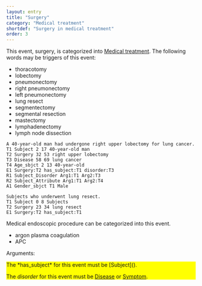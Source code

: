 ```yaml
---
layout: entry
title: "Surgery"
category: "Medical treatment"
shortdef: "Surgery in medical treatment"
order: 3
---
```


This event, surgery, is categorized into [Medical treatment]().
The following words may be triggers of this event:

- thoracotomy
- lobectomy
- pneumonectomy
- right pneumonectomy
- left pneumonectomy
- lung resect
- segmentectomy
- segmental resection
- mastectomy
- lymphadenectomy
- lymph node dissection

~~~ ann
A 40-year-old man had undergone right upper lobectomy for lung cancer.
T1 Subject 2 17 40-year-old man
T2 Surgery 32 53 right upper lobectomy
T3 Disease 58 69 lung cancer
T4 Age_sbjct 2 13 40-year-old
E1 Surgery:T2 has_subject:T1 disorder:T3
R1 Subject_Disorder Arg1:T1 Arg2:T3
R2 Subject_Attribute Arg1:T1 Arg2:T4
A1 Gender_sbjct T1 Male
~~~
~~~ ann
Subjects who underwent lung resect.
T1 Subject 0 8 Subjects
T2 Surgery 23 34 lung resect
E1 Surgery:T2 has_subject:T1
~~~

Medical endoscopic procedure can be categorized into this event.
- argon plasma coagulation
- APC

Arguments:
<div style="background-color: yellow" markdown="1">
The *has_subject* for this event must be [Subject]().

The *disorder* for this event must be [Disease]() or [Symptom]().

</div>

<!---
The *Theme* for this reaction event must be other reaction events.
--->
